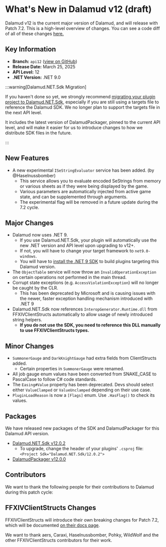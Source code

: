 # What's New in Dalamud v12 (draft)

Dalamud v12 is the current major version of Dalamud, and will release with Patch
7.2. This is a high-level overview of changes. You can see a code diff of all of
these changes [here.](https://github.com/goatcorp/dalamud/compare/master...net9)

## Key Information

- **Branch:** `api12`
  ([view on GitHub](https://github.com/goatcorp/Dalamud/tree/net9))
- **Release Date:** March 25, 2025
- **API Level:** 12
- **.NET Version:** .NET 9.0

:::warning[Dalamud.NET.Sdk Migration]

If you haven't done so yet, we strongly recommend [migrating your plugin project to Dalamud.NET.Sdk](/plugin-development/how-tos/v12-sdk-migration),
especially if you are still using a targets file to reference the Dalamud SDK. We no longer plan to support the targets file in the next API level.

It includes the latest version of DalamudPackager, pinned to the current API level, and will make it easier for us to introduce changes to how we
distribute SDK files in the future.

:::

## New Features

- A new experimental `ISeStringEvaluator` service has been added. (by @Haselnussbomber)
    - This service allows you to evaluate encoded SeStrings from memory or various sheets as if they were being displayed by the game.
    - Various parameters are automatically injected from active game state, and can be supplemented through arguments.
    - The experimental flag will be removed in a future update during the 7.2 cycle.

## Major Changes

- Dalamud now uses .NET 9.
    - If you use Dalamud.NET.Sdk, your plugin will automatically use the new .NET version and API level upon upgrading to v12+.
    - If not, you will have to change your target framework to `net9.0-windows`.
    - You will have to [install the .NET 9 SDK](https://dotnet.microsoft.com/en-us/download/dotnet/9.0) to build plugins targeting this Dalamud version.
- The `ObjectTable` service will now throw an `InvalidOperationException` on certain operations not performed in the main thread.
- Corrupt state exceptions (e.g. `AccessViolationException`) will no longer be caught by the CLR.
    - This has been deprecated by Microsoft and is causing issues with the newer, faster exception handling mechanism introduced with .NET 9
- Dalamud.NET.Sdk now references `InteropGenerator.Runtime.dll` from FFXIVClientStructs automatically to allow usage of newly introduced string helpers.
    - **If you do not use the SDK, you need to reference this DLL manually to use FFXIVClientStructs types.**

## Minor Changes

- `SummonerGauge` and `DarkKnightGauge` had extra fields from ClientStructs added.
    - Certain properties in `SummonerGauge` were renamed.
- All job gauge enum values have been converted from SNAKE_CASE to PascalCase to follow C# code standards.
- The `Easing#Value` property has been deprecated. Devs should select either `ValueClamped` or `ValueUnclamped` depending on their use case.
- `PluginLoadReason` is now a `[Flags]` enum. Use `.HasFlag()` to check its values.

## Packages

We have released new packages of the SDK and DalamudPackager for this Dalamud API version.
- [Dalamud.NET.Sdk v12.0.2](https://www.nuget.org/packages/Dalamud.NET.Sdk/12.0.2)
    - To upgrade, change the header of your plugins' `.csproj` file: `<Project Sdk="Dalamud.NET.Sdk/12.0.2">`
- [DalamudPackager v12.0.0](https://www.nuget.org/packages/DalamudPackager/12.0.0)

## Contributors

We want to thank the following people for their contributions to Dalamud during
this patch cycle:

## FFXIVClientStructs Changes

FFXIVClientStructs will introduce their own breaking changes for Patch 7.2, which will be documented 
[on their docs page](https://ffxiv.wildwolf.dev/docs/breaking/7.2.html).

We want to thank aers, Caraxi, Haselnussbomber, Pohky, WildWolf and the other FFXIVClientStructs contributors for their work.
